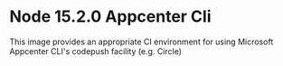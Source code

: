 # Node 15.2.0 Appcenter Cli

This image provides an appropriate CI environment for using Microsoft Appcenter CLI's codepush facility (e.g. Circle)
